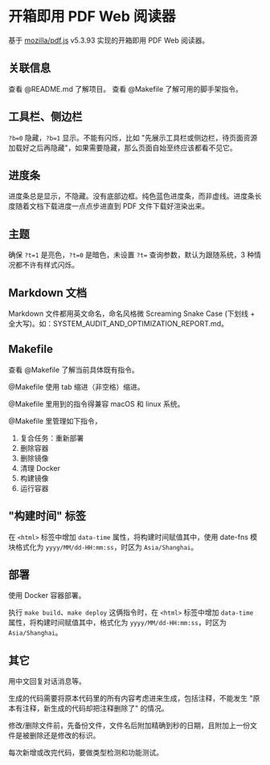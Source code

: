 # 开箱即用 PDF Web 阅读器

基于 [mozilla/pdf.js](https://github.com/mozilla/pdf.js) v5.3.93 实现的开箱即用 PDF Web 阅读器。

## 关联信息

查看 @README.md 了解项目。
查看 @Makefile 了解可用的脚手架指令。

## 工具栏、侧边栏

`?b=0` 隐藏，`?b=1` 显示。不能有闪烁，比如 "先展示工具栏或侧边栏，待页面资源加载好之后再隐藏"，如果需要隐藏，那么页面自始至终应该都看不见它。

## 进度条

进度条总是显示，不隐藏。没有底部边框。纯色蓝色进度条，而非虚线。进度条长度随着文档下载进度一点点步进直到 PDF 文件下载好渲染出来。

## 主题

确保 `?t=1` 是亮色，`?t=0` 是暗色，未设置 `?t=` 查询参数，默认为跟随系统，3 种情况都不许有样式闪烁。

## Markdown 文档

Markdown 文件都用英文命名，命名风格微 Screaming Snake Case (下划线 + 全大写)。如：SYSTEM_AUDIT_AND_OPTIMIZATION_REPORT.md。

## Makefile

查看 @Makefile 了解当前具体既有指令。

@Makefile 使用 tab 缩进（非空格）缩进。

@Makefile 里用到的指令得兼容 macOS 和 linux 系统。

@Makefile 里管理如下指令，

1. 复合任务：重新部署
2. 删除容器
3. 删除镜像
4. 清理 Docker
5. 构建镜像
6. 运行容器



## "构建时间" 标签

在 `<html>` 标签中增加 `data-time` 属性，将构建时间赋值其中，使用 date-fns 模块格式化为 `yyyy/MM/dd-HH:mm:ss`，时区为 `Asia/Shanghai`。

## 部署

使用 Docker 容器部署。

执行 `make build`、`make deploy` 这俩指令时，在 `<html>` 标签中增加 `data-time` 属性，将构建时间赋值其中，格式化为 `yyyy/MM/dd-HH:mm:ss`，时区为 `Asia/Shanghai`。

## 其它

用中文回复对话消息等。

生成的代码需要将原本代码里的所有内容考虑进来生成，包括注释，不能发生 "原本有注释，新生成的代码却把注释删除了" 的情况。

修改/删除文件前，先备份文件，文件名后附加精确到秒的日期，且附加上一份文件是被删除还是修改的标识。

每次新增或改完代码，要做类型检测和功能测试。
